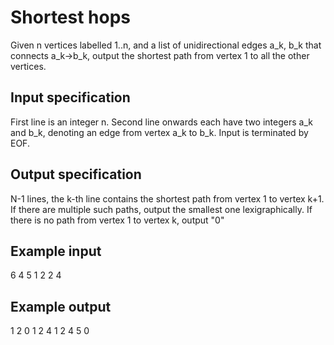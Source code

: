 # Shortest hops

Given n vertices labelled 1..n, and a list of unidirectional edges a\_k, b\_k
that connects a\_k-\>b\_k, output the shortest path from vertex 1 to all the
other vertices.

## Input specification

First line is an integer n. Second line onwards each have two integers a\_k and
b\_k, denoting an edge from vertex a\_k to b\_k. Input is terminated by EOF.

## Output specification

N-1 lines, the k-th line contains the shortest path from vertex 1 to vertex
k+1. If there are multiple such paths, output the smallest one lexigraphically.
If there is no path from vertex 1 to vertex k, output "0"

## Example input

6
4 5
1 2
2 4

## Example output

1 2
0
1 2 4
1 2 4 5
0
